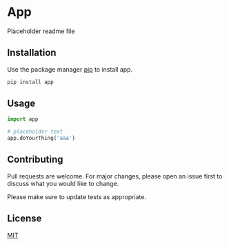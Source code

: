 # App

Placeholder readme file

## Installation

Use the package manager [pip](https://pip.pypa.io/en/stable/) to install app.

```bash
pip install app
```

## Usage

```python
import app

# placeholder text
app.doYourThing('aaa')
```

## Contributing

Pull requests are welcome. For major changes, please open an issue first
to discuss what you would like to change.

Please make sure to update tests as appropriate.

## License

[MIT](https://choosealicense.com/licenses/mit/)